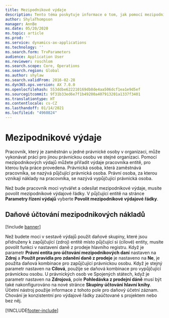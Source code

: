 ```yaml
---
title: Mezipodnikové výdaje
description: Tento téma poskytuje informace o tom, jak pomocí mezipodnikových výdajů přiřadit výdaje pracovníka entitě, pro kterou byla práce provedena.
author: ShylaThompson
manager: AnnBe
ms.date: 05/20/2020
ms.topic: article
ms.prod: ''
ms.service: dynamics-ax-applications
ms.technology: ''
ms.search.form: TrvParameters
audience: Application User
ms.reviewer: roschlom
ms.search.scope: Core, Operations
ms.search.region: Global
ms.author: shylaw
ms.search.validFrom: 2016-02-28
ms.dyn365.ops.version: AX 7.0.0
ms.openlocfilehash: 553ddbe622210169db8de4aa506dcf1ea1e9d5ef
ms.sourcegitcommit: 9f31b33ed6e7f1b49200a407913201a1337f3401
ms.translationtype: HT
ms.contentlocale: cs-CZ
ms.lasthandoff: 01/14/2021
ms.locfileid: "4960824"
---
```

# <a name="intercompany-expenses"></a>Mezipodnikové výdaje

Pracovník, který je zaměstnán u jedné právnické osoby v organizaci, může vykonávat práci pro jinou právnickou osobu ve stejné organizaci. Pomocí mezipodnikových výdajů můžete přiřadit výdaje pracovníka entitě, pro kterou byla práce provedena. Právnická osoba, která zaměstnává pracovníka, se nazývá půjčující právnická osoba. Právní osoba, za kterou vznikají náklady na pracovníka, se nazývá vypůjčující právnická osoba. 

Než bude pracovník moci vytvářet a odesílat mezipodnikové výdaje, musíte povolit mezipodnikové výdajové řádky. V půjčující entitě na stránce **Parametry řízení výdajů** vyberte **Povolit mezipodnikové výdajové řádky**. 

## <a name="tax-posting-for-intercompany-expenses"></a>Daňové účtování mezipodnikových nákladů

[!include [banner](../includes/banner.md)]

Než budete moci v sestavě výdajů použít daňové skupiny, které jsou přidruženy k zapůjčující (zdroj) entitě místo půjčující si (cílové) entity, musíte povolit funkci v nastavení daně z prodeje hlavního registru. Když je parametr **Právní entita pro účtování mezipodnikových daní** nastaven na **Zdroj** a **Použít pravidla pro zdanění daně z prodeje** je nastaveno na **Ne**, je použita daňová kombinace pro zapůjčující právnickou osobu. Když je stejný parametr nastaven na **Cílová**, použije se daňová kombinace pro vypůjčující právnickou osobu. U právnických osob ve Spojených státech, když je parametr nastaven na **Zdrojová**, pole **Pohledávka z prodejní dáně** musí být také nakonfigurováno na nové stránce **Skupiny účtování hlavní knihy**. Účetní nástroj použije informace z tohoto pole pro daňový účetní záznam.   
Chování je konzistentní pro výdajové řádky zaúčtované s projektem nebo bez něj.  


[!INCLUDE[footer-include](../includes/footer-banner.md)]